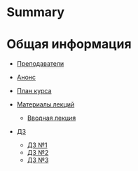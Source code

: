 # Summary

# Общая информация

- [Преподаватели](./lectors.md)
- [Анонс](./anounce.md)
- [План курса](./plan.md)

- [Материалы лекций](./materials.md)
	+ [Вводная лекция]()

- [ДЗ](./hw.md)
	+ [ДЗ №1]()
	+ [ДЗ №2]()
	+ [ДЗ №3]()
